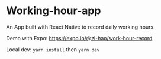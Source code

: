 # Working-hour-app

An App built with React Native to record daily working hours.

Demo with Expo:
https://expo.io/@zi-hao/work-hour-record

Local dev:
`yarn install`
then
`yarn dev`
